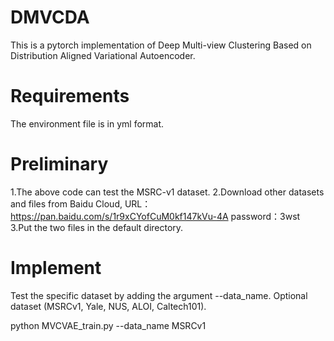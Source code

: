 # DMVCDA
This is a pytorch implementation of Deep Multi-view Clustering Based on Distribution Aligned Variational Autoencoder.

# Requirements
The environment file is in yml format.

# Preliminary
1.The above code can test the MSRC-v1 dataset.
2.Download other datasets and files from Baidu Cloud,
URL：https://pan.baidu.com/s/1r9xCYofCuM0kf147kVu-4A 
password：3wst   
3.Put the two files in the default directory.

# Implement
Test the specific dataset by adding the argument --data_name. Optional dataset (MSRCv1, Yale, NUS, ALOI, Caltech101).

python MVCVAE_train.py --data_name MSRCv1
